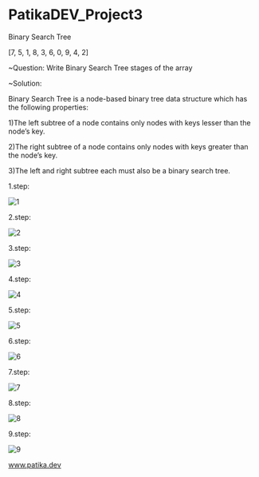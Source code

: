# PatikaDEV_Project3
Binary Search Tree

[7, 5, 1, 8, 3, 6, 0, 9, 4, 2] 

~Question: Write Binary Search Tree stages of the array

~Solution:

Binary Search Tree is a node-based binary tree data structure which has the following properties:

 1)The left subtree of a node contains only nodes with keys lesser than the node’s key.

 2)The right subtree of a node contains only nodes with keys greater than the node’s key.

 3)The left and right subtree each must also be a binary search tree.
 
 1.step:
 
 
 ![1](https://user-images.githubusercontent.com/83914338/197851151-419cc6f0-d62a-4a50-8e26-1169ec90e58d.png)
 
 2.step:
 
 
 ![2](https://user-images.githubusercontent.com/83914338/197851425-d3ed417a-8ebe-4e68-892d-ce6fa9bff567.png)
 
 3.step:
 
 
 ![3](https://user-images.githubusercontent.com/83914338/197851529-2e996eea-040d-4769-a9c1-5089313b05db.png)
 
 4.step:
 
 
 ![4](https://user-images.githubusercontent.com/83914338/197851568-3aedae8b-d2a4-40a4-9bd9-14d014bdde4f.png)
 
 5.step:
 
 
 ![5](https://user-images.githubusercontent.com/83914338/197851647-648ef256-3fef-415e-a43d-884f91fb41cd.png)
 
 6.step:
 
 
 ![6](https://user-images.githubusercontent.com/83914338/197851717-20586e25-d3aa-49c3-afcc-2b3ad99ac8d3.png)
 
 7.step:
 
 
 ![7](https://user-images.githubusercontent.com/83914338/197851791-ace41061-d3a2-4dc6-9a9c-9b3d64f8affe.png)
 
 8.step:
 
 
 ![8](https://user-images.githubusercontent.com/83914338/197851837-aec8b8a0-2dce-4b60-bc40-2ffba86abcdc.png)
 
 9.step:
 
 
 ![9](https://user-images.githubusercontent.com/83914338/197851896-3f9de72a-a98b-427b-8919-89700818a367.png)
 
www.patika.dev 
